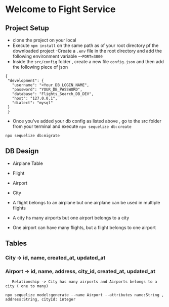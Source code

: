 # Welcome to Fight Service

## Project Setup
 - clone the project on your local
 - Execute `npm install` on the same path as of your root directory pf the downloaded project
 -Create a `.env` file in the root directory and add the following environment variable
  --`PORT=3000`
 - Inside the `src/config` folder , create a new file `config.json` and then add the following piece of json

 ```
 {
  "development": {
    "username": "<Your_DB_LOGIN_NAME",
    "password": "YOUR_DB_PASSWORD",
    "database": "Flights_Search_DB_DEV",
    "host": "127.0.0.1",
    "dialect": "mysql"
  }
  }

 ```

 - Once you've added your db config as listed above ,  go to the src folder from your terminal and execute `npx sequelize db:create`
 
 `npx sequelize db:migrate`

 ## DB Design
  - Airplane Table
  - Flight
  - Airport
  - City


  - A flight belongs to an airplane but one airplane can be used in multiple flights
  - A city hs many airports but one airport belongs to a city
  - One airport can have many flights, but a flight belongs to one airport


  ## Tables

  ### City -> id, name, created_at, updated_at
  ### Airport -> id, name, address, city_id, created_at, updated_at
       Relationship -> City has many airports and Airports belongs to a city ( one to many)

  ```
  npx sequelize model:generate --name Airport --attributes name:String , address:String, cityId: integer

  ```  
     
 